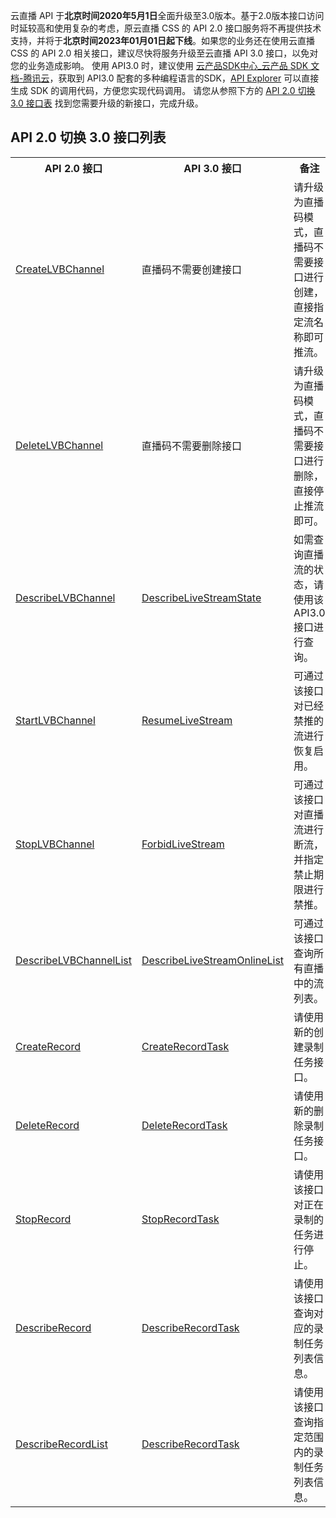 云直播 API 于**北京时间2020年5月1日**全面升级至3.0版本。基于2.0版本接口访问时延较高和使用复杂的考虑，原云直播 CSS 的 API 2.0 接口服务将不再提供技术支持，并将于**北京时间2023年01月01日起下线**。如果您的业务还在使用云直播 CSS 的 API 2.0 相关接口，建议尽快将服务升级至云直播 API 3.0 接口，以免对您的业务造成影响。
使用 API3.0 时，建议使用 [云产品SDK中心_云产品 SDK 文档-腾讯云](https://cloud.tencent.com/document/sdk)，获取到 API3.0 配套的多种编程语言的SDK，[API Explorer](https://console.cloud.tencent.com/api/explorer?Product=monitor&Version=2018-07-24&Action=GetMonitorData&SignVersion=) 可以直接生成 SDK 的调用代码，方便您实现代码调用。
请您从参照下方的 [API 2.0 切换 3.0 接口表](#list) 找到您需要升级的新接口，完成升级。

[](id:list)
## API 2.0 切换 3.0 接口列表
<table>
<tbody>
<tr>
<th>API 2.0 接口</td>
 <th>API 3.0 接口</td>
 <th>备注</td>
 </tr>
<tr>
<td><a href="https://cloud.tencent.com/document/api/267/4715">CreateLVBChannel</a></td>
 <td>直播码不需要创建接口</td>
 <td>请升级为直播码模式，直播码不需要接口进行创建，直接指定流名称即可推流。</td>
 </tr>
<tr>
<td><a href="https://cloud.tencent.com/document/api/267/4722">DeleteLVBChannel</a></td>
 <td>直播码不需要删除接口</td>
 <td>请升级为直播码模式，直播码不需要接口进行删除，直接停止推流即可。</td>
 </tr>
 <tr>
<td><a href="https://cloud.tencent.com/document/api/267/4717">DescribeLVBChannel</a></td>
 <td><a href="https://cloud.tencent.com/document/product/267/20470">DescribeLiveStreamState</a></td>
 <td>如需查询直播流的状态，请使用该 API3.0 接口进行查询。</td>
 </tr>
<tr>
<td><a href="https://cloud.tencent.com/document/api/267/4719">StartLVBChannel</a></td>
 <td><a href="https://cloud.tencent.com/document/product/267/20467">ResumeLiveStream</a></td>
 <td>可通过该接口对已经禁推的流进行恢复启用。</td>
 </tr>
<tr>
<td><a href="https://cloud.tencent.com/document/api/267/4720">StopLVBChannel</a></td>
 <td><a href="https://cloud.tencent.com/document/product/267/20468">ForbidLiveStream</a></td>
 <td>可通过该接口对直播流进行断流，并指定禁止期限进行禁推。</td>
 </tr>
<tr>
<td><a href="https://cloud.tencent.com/document/api/267/4716">DescribeLVBChannelList</a></td>
 <td><a href="https://cloud.tencent.com/document/product/267/20472">DescribeLiveStreamOnlineList</a></td>
 <td>可通过该接口查询所有直播中的流列表。</td>
 </tr>
<tr>
<td><a href="https://cloud.tencent.com/document/api/267/4723">CreateRecord</a></td>
 <td><a href="https://cloud.tencent.com/document/product/267/45983">CreateRecordTask</a></td>
 <td>请使用新的创建录制任务接口。</td>
 </tr>
<tr>
<td><a href="https://cloud.tencent.com/document/api/267/4729">DeleteRecord</a></td>
 <td><a href="https://cloud.tencent.com/document/product/267/45982">DeleteRecordTask</a></td>
 <td>请使用新的删除录制任务接口。</td>
 </tr>
<tr>
<td><a href="https://cloud.tencent.com/document/api/267/4724">StopRecord</a></td>
 <td><a href="https://cloud.tencent.com/document/product/267/45981">StopRecordTask</a></td>
 <td>请使用该接口对正在录制的任务进行停止。</td>
 </tr>
<tr>
<td><a href="https://cloud.tencent.com/document/api/267/4725">DescribeRecord</a></td>
 <td><a href="https://cloud.tencent.com/document/product/267/56135">DescribeRecordTask</a></td>
 <td>请使用该接口查询对应的录制任务列表信息。</td>
 </tr>
<tr>
<td><a href="https://cloud.tencent.com/document/product/267/4731">DescribeRecordList</a></td>
 <td><a href="https://cloud.tencent.com/document/product/267/56135">DescribeRecordTask</a></td>
 <td>请使用该接口查询指定范围内的录制任务列表信息。</td>
 </tr>
</tbody>
</table>
